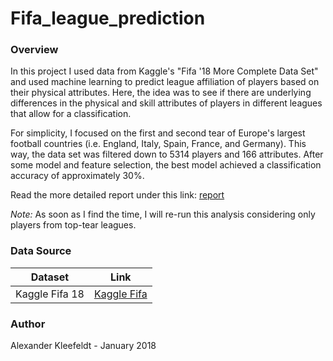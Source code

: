 # Fifa_league_prediction



### Overview

In this project I used data from Kaggle's "Fifa '18 More Complete Data Set" and used machine learning to predict league affiliation of players based on their physical attributes. Here, the idea was to see if there are underlying differences in the physical and skill attributes of players in different leagues that allow for a classification.

For simplicity, I focused on the first and second tear of Europe's largest football countries (i.e. England, Italy, Spain, France, and Germany). This way, the data set was filtered down to 5314 players and 166 attributes. After some model and feature selection, the best model achieved a classification accuracy of approximately 30%.

Read the more detailed report under this link:  [report](documents/Report.md)


*Note:*  As soon as I find the time, I will re-run this analysis considering only players from top-tear leagues.

### Data Source

|Dataset|Link|
|---|---|
|Kaggle Fifa 18|[Kaggle Fifa](https://www.kaggle.com/kevinmh/fifa-18-more-complete-player-dataset/data)|

### Author

Alexander Kleefeldt - January 2018
